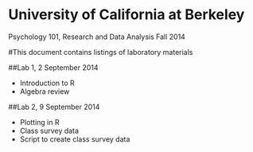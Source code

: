 University of California at Berkeley
===
Psychology 101, Research and Data Analysis
Fall 2014

#This document contains listings of laboratory materials

##Lab 1, 2 September 2014

- Introduction to R
- Algebra review

##Lab 2, 9 September 2014

- Plotting in R
- Class survey data
- Script to create class survey data
